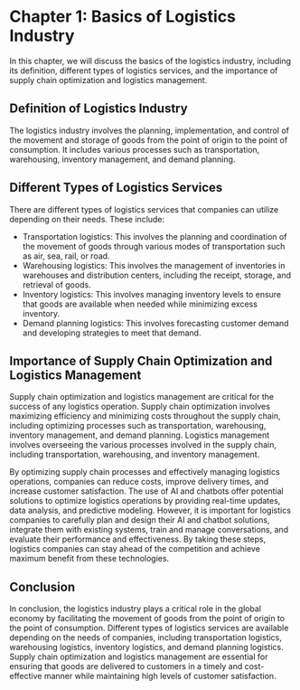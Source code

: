 Chapter 1: Basics of Logistics Industry
=======================================

In this chapter, we will discuss the basics of the logistics industry, including its definition, different types of logistics services, and the importance of supply chain optimization and logistics management.

Definition of Logistics Industry
--------------------------------

The logistics industry involves the planning, implementation, and control of the movement and storage of goods from the point of origin to the point of consumption. It includes various processes such as transportation, warehousing, inventory management, and demand planning.

Different Types of Logistics Services
-------------------------------------

There are different types of logistics services that companies can utilize depending on their needs. These include:

* Transportation logistics: This involves the planning and coordination of the movement of goods through various modes of transportation such as air, sea, rail, or road.
* Warehousing logistics: This involves the management of inventories in warehouses and distribution centers, including the receipt, storage, and retrieval of goods.
* Inventory logistics: This involves managing inventory levels to ensure that goods are available when needed while minimizing excess inventory.
* Demand planning logistics: This involves forecasting customer demand and developing strategies to meet that demand.

Importance of Supply Chain Optimization and Logistics Management
----------------------------------------------------------------

Supply chain optimization and logistics management are critical for the success of any logistics operation. Supply chain optimization involves maximizing efficiency and minimizing costs throughout the supply chain, including optimizing processes such as transportation, warehousing, inventory management, and demand planning. Logistics management involves overseeing the various processes involved in the supply chain, including transportation, warehousing, and inventory management.

By optimizing supply chain processes and effectively managing logistics operations, companies can reduce costs, improve delivery times, and increase customer satisfaction. The use of AI and chatbots offer potential solutions to optimize logistics operations by providing real-time updates, data analysis, and predictive modeling. However, it is important for logistics companies to carefully plan and design their AI and chatbot solutions, integrate them with existing systems, train and manage conversations, and evaluate their performance and effectiveness. By taking these steps, logistics companies can stay ahead of the competition and achieve maximum benefit from these technologies.

Conclusion
----------

In conclusion, the logistics industry plays a critical role in the global economy by facilitating the movement of goods from the point of origin to the point of consumption. Different types of logistics services are available depending on the needs of companies, including transportation logistics, warehousing logistics, inventory logistics, and demand planning logistics. Supply chain optimization and logistics management are essential for ensuring that goods are delivered to customers in a timely and cost-effective manner while maintaining high levels of customer satisfaction.
